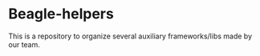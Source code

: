 # Beagle-helpers

This is a repository to organize several auxiliary frameworks/libs made by our team.
